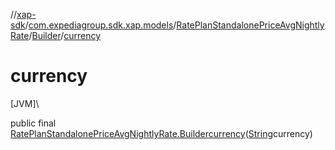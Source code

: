 //[xap-sdk](../../../../index.md)/[com.expediagroup.sdk.xap.models](../../index.md)/[RatePlanStandalonePriceAvgNightlyRate](../index.md)/[Builder](index.md)/[currency](currency.md)

# currency

[JVM]\

public final [RatePlanStandalonePriceAvgNightlyRate.Builder](index.md)[currency](currency.md)([String](https://docs.oracle.com/javase/8/docs/api/java/lang/String.html)currency)
